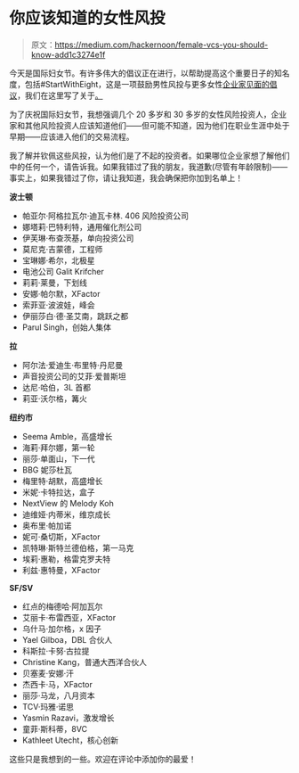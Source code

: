 # 你应该知道的女性风投

> 原文：<https://medium.com/hackernoon/female-vcs-you-should-know-add1c3274e1f>

今天是国际妇女节。有许多伟大的倡议正在进行，以帮助提高这个重要日子的知名度，包括#StartWithEight，这是一项鼓励男性风投与更多女性[企业家见面的倡议](https://hackernoon.com/tagged/entrepreneurs)，我们在这里写了关于[。](/@flybridge/startwitheight-celebrating-international-womens-day-with-action-ac55babc1f3f)

为了庆祝国际妇女节，我想强调几个 20 多岁和 30 多岁的女性风险投资人，企业家和其他风险投资人应该知道他们——但可能不知道，因为他们在职业生涯中处于早期——应该进入他们的交易流程。

我了解并钦佩这些风投，认为他们是了不起的投资者。如果哪位企业家想了解他们中的任何一个，请告诉我。如果我错过了我的朋友，我道歉(尽管有年龄限制)——事实上，如果我错过了你，请让我知道，我会确保把你加到名单上！

**波士顿**

*   帕亚尔·阿格拉瓦尔·迪瓦卡林. 406 风险投资公司
*   娜塔莉·巴特利特，通用催化剂公司
*   伊芙琳·布查茨基，单向投资公司
*   莫尼克·吉蒙德，工程师
*   宝琳娜·希尔，北极星
*   电池公司 Galit Krifcher
*   莉莉·莱曼，下划线
*   安娜·帕尔默，XFactor
*   索菲亚·波波娃，峰会
*   伊丽莎白·德·圣艾南，跳跃之都
*   Parul Singh，创始人集体

**拉**

*   阿尔法·爱迪生·布里特·丹尼曼
*   声音投资公司的艾菲·爱普斯坦
*   达尼·哈伯，3L 首都
*   莉亚·沃尔格，篝火

**纽约市**

*   Seema Amble，高盛增长
*   海莉·拜尔娜，第一轮
*   丽莎·单面山，下一代
*   BBG 妮莎杜瓦
*   梅里特·胡默，高盛增长
*   米妮·卡特拉达，盒子
*   NextView 的 Melody Koh
*   迪维娅·内蒂米，维京成长
*   奥布里·帕加诺
*   妮可·桑切斯，XFactor
*   凯特琳·斯特兰德伯格，第一马克
*   埃莉·惠勒，格雷克罗夫特
*   利兹·惠特曼，XFactor

**SF/SV**

*   红点的梅德哈·阿加瓦尔
*   艾丽卡·布雷西亚，XFactor
*   乌什马·加尔格，x 因子
*   Yael Gilboa，DBL 合伙人
*   科斯拉·卡努·古拉提
*   Christine Kang，普通大西洋合伙人
*   贝塞麦·安娜·汗
*   杰西卡·马，XFactor
*   丽莎·马龙，八月资本
*   TCV·玛雅·诺思
*   Yasmin Razavi，激发增长
*   童菲·斯科蒂，8VC
*   Kathleet Utecht，核心创新

这些只是我想到的一些。欢迎在评论中添加你的最爱！